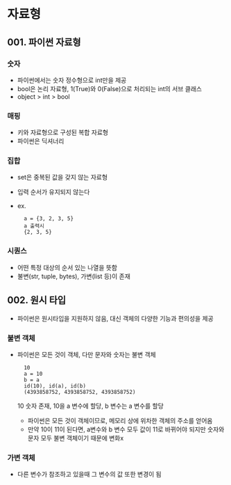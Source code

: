 # 자료형

## 001. 파이썬 자료형

### 숫자
* 파이썬에서는 숫자 정수형으로 int만을 제공
* bool은 논리 자료형, 1(True)와 0(False)으로 처리되는 int의 서브 클래스
* object > int > bool

### 매핑
* 키와 자료형으로 구성된 복합 자료형
* 파이썬은 딕셔너리

### 집합
* set은 중복된 값을 갖지 않는 자료형
* 입력 순서가 유지되지 않는다
* ex.

        a = {3, 2, 3, 5}
        a 출력시
        {2, 3, 5}


### 시퀀스
* 어떤 특정 대상의 순서 있는 나열을 뜻함
* 불변(str, tuple, bytes),  가변(list 등)이 존재



## 002. 원시 타입

* 파이썬은 원시타입을 지원하지 않음, 대신 객체의 다양한 기능과 편의성을 제공

### 불변 객체
* 파이썬은 모든 것이 객체, 다만 문자와 숫자는 불변 객체

        10
        a = 10
        b = a
        id(10), id(a), id(b)
        (4393858752, 4393858752, 4393858752)

    10 숫자 존재, 10을 a 변수에 할당, b 변수는 a 변수를 할당
    * 파이썬은 모든 것이 객체이므로, 메모리 상에 위차한 객체의 주소를 얻어옴
    * 만약 10이 11이 된다면, a변수와 b 변수 모두 값이 11로 바뀌어야 되지만 숫자와 문자 모두 불변 객체이기 때문에 변화x

### 가변 객체
* 다른 변수가 참조하고 있을때 그 변수의 값 또한 변경이 됨
